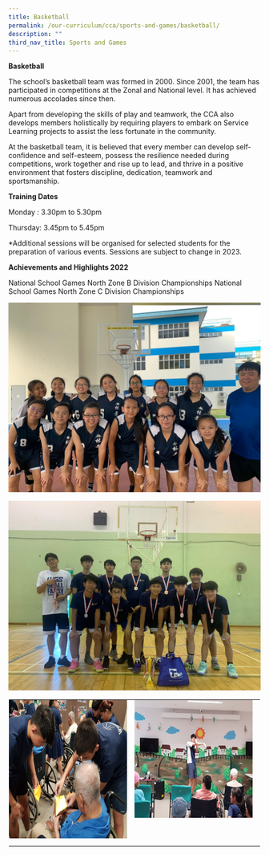 ```yaml
---
title: Basketball
permalink: /our-curriculum/cca/sports-and-games/basketball/
description: ""
third_nav_title: Sports and Games
---
```

**Basketball**

The school’s basketball team was formed in 2000. Since 2001, the team has participated in competitions at the Zonal and National level. It has achieved numerous accolades since then. 

Apart from developing the skills of play and teamwork, the CCA also develops members holistically by requiring players to embark on Service Learning projects to assist the less fortunate in the community. 

At the basketball team, it is believed that every member can develop self-confidence and self-esteem, possess the resilience needed during competitions, work together and rise up to lead, and thrive in a positive environment that fosters discipline, dedication, teamwork and sportsmanship.

**Training Dates**

Monday : 3.30pm to 5.30pm

Thursday: 3.45pm to 5.45pm

*Additional sessions will be organised for selected students for the preparation of various events. Sessions are subject to change in 2023.

**Achievements and Highlights 2022**

National School Games North Zone B Division Championships
National School Games North Zone C Division Championships

![](/images/BDivGirls2020.jpeg)

![](/images/BDivBoys2020.jpeg)

<table style="margin: auto; outline: 0px; padding: 0px; border-collapse: collapse; clear: both; border: 1px solid transparent; table-layout: fixed;" class="ive_eobj_center ives_tab_kosong"><tbody style="margin: 0px; outline: 0px; padding: 0px;"><tr style="margin: 0px; outline: 0px; padding: 0px;"><td style="margin: 0px; outline: 0px; padding: 0px 15px 15px 0px; vertical-align: top;"><img style="margin: auto; outline: none; padding: 0px; border: none; clear: both; display: block; width: 315px; height: 276px;" class="ive_eobj_center" alt="2019VIA@OldFolksHome.jpg" width="100%" src="/images/2019VIA@OldFolksHome.jpeg"></td><td style="margin: 0px; outline: 0px; padding: 0px 15px 15px 0px; vertical-align: top;"><img style="margin: auto; outline: none; padding: 0px; border: none; clear: both; display: block; width: 315px; height: 235px;" class="ive_eobj_center" alt="2019VIA@OldFolksHome4.jpg" width="100%" src="/images/2019VIA@OldFolksHome4.jpeg"></td></tr></tbody></table>





